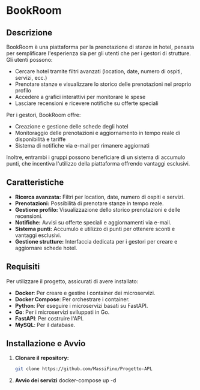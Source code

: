 # BookRoom

## Descrizione
BookRoom è una piattaforma per la prenotazione di stanze in hotel, pensata per semplificare l'esperienza sia per gli utenti che per i gestori di strutture. Gli utenti possono:
- Cercare hotel tramite filtri avanzati (location, date, numero di ospiti, servizi, ecc.)
- Prenotare stanze e visualizzare lo storico delle prenotazioni nel proprio profilo
- Accedere a grafici interattivi per monitorare le spese
- Lasciare recensioni e ricevere notifiche su offerte speciali

Per i gestori, BookRoom offre:
- Creazione e gestione delle schede degli hotel
- Monitoraggio delle prenotazioni e aggiornamento in tempo reale di disponibilità e tariffe
- Sistema di notifiche via e-mail per rimanere aggiornati

Inoltre, entrambi i gruppi possono beneficiare di un sistema di accumulo punti, che incentiva l'utilizzo della piattaforma offrendo vantaggi esclusivi.

## Caratteristiche
- **Ricerca avanzata:** Filtri per location, date, numero di ospiti e servizi.
- **Prenotazioni:** Possibilità di prenotare stanze in tempo reale.
- **Gestione profilo:** Visualizzazione dello storico prenotazioni e delle recensioni.
- **Notifiche:** Avvisi su offerte speciali e aggiornamenti via e-mail.
- **Sistema punti:** Accumulo e utilizzo di punti per ottenere sconti e vantaggi esclusivi.
- **Gestione strutture:** Interfaccia dedicata per i gestori per creare e aggiornare schede hotel.

## Requisiti
Per utilizzare il progetto, assicurati di avere installato:
- **Docker**: Per creare e gestire i container dei microservizi.
- **Docker Compose**: Per orchestrare i container.
- **Python**: Per eseguire i microservizi basati su FastAPI.
- **Go**: Per i microservizi sviluppati in Go.
- **FastAPI**: Per costruire l'API.
- **MySQL**: Per il database.

## Installazione e Avvio
1. **Clonare il repository:**
   ```bash
   git clone https://github.com/MassiFino/Progetto-APL
2. **Avvio dei servizi**
   docker-compose up -d
